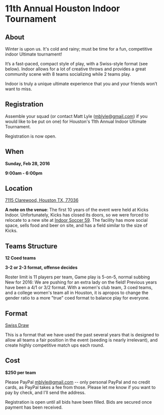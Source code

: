 # 11th Annual Houston Indoor Tournament

## About

Winter is upon us. It's cold and rainy; must be time for a fun, competitive
indoor Ultimate tournament!

It’s a fast-paced, compact style of play, with a Swiss-style format (see below).
Indoor allows for a lot of creative throws and provides a great community scene
with 8 teams socializing while 2 teams play.

Indoor is truly a unique ultimate experience that you and your friends won’t
want to miss.

## Registration

Assemble your squad (or contact Matt Lyle (<mblyle@gmail.com>) if you would like
to be put on one) for Houston's 11th Annual Indoor Ultimate Tournament.

Registration is now open.

## When

**Sunday, Feb 28, 2016**

**9:00am - 6:00pm**

## Location

[7115 Clarewood, Houston TX, 77036]

**A note on the venue**: The first 10 years of the event were held at Kicks
Indoor.  Unfortunately, Kicks has closed its doors, so we were forced to
relocate to a new site at [Indoor Soccer 59].  The facility has more social
space, sells food and beer on site, and has a field similar to the size of
Kicks.

## Teams Structure

**12 Coed teams**

**3-2 or 2-3 format, offense decides**

Roster limit is 11 players per team, Game play is 5-on-5, normal subbing New for
2016: We are pushing for an extra lady on the field!  Previous years have been a
4/1 or 3/2 format. With a women's club team, 3 coed teams, and a college women's
team all in Houston, it is apropos to change the gender ratio to a more "true"
coed format to balance play for everyone.

## Format

[Swiss Draw](http://en.wikipedia.org/wiki/Swiss-system_tournament)

This is a format that we have used the past several years that is designed to
allow all teams a fair position in the event (seeding is nearly irrelevant), and
create highly competitive match ups each round.  

## Cost

**$250 per team**

Please PayPal mblyle@gmail.com -- only personal PayPal and no credit cards, as
PayPal takes a fee from those. Please let me know if you want to pay by check,
and I'll send the address.

Registration is open until all bids have been filled. Bids are secured once
payment has been received.

[7115 Clarewood, Houston TX, 77036]:https://www.google.com/maps/place/7115+Clarewood+Dr,+Houston,+TX+77036
[Indoor Soccer 59]:http://www.indoorsoccer59.com
